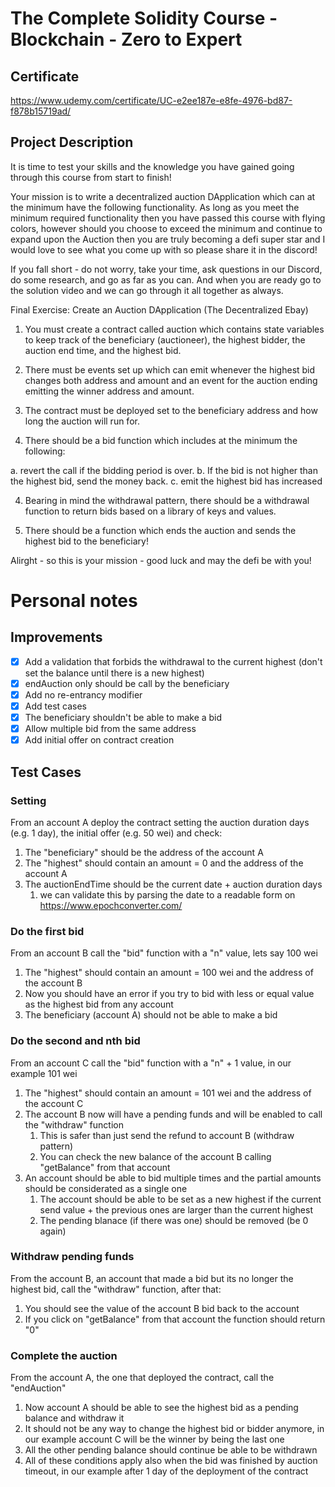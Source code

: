 # The Complete Solidity Course - Blockchain - Zero to Expert

## Certificate
[https://www.udemy.com/certificate/UC-e2ee187e-e8fe-4976-bd87-f878b15719ad/
](https://www.udemy.com/certificate/UC-e2ee187e-e8fe-4976-bd87-f878b15719ad/)

## Project Description

It is time to test your skills and the knowledge you have gained going through this course from start to finish!

Your mission is to write a decentralized auction DApplication which can at the minimum have the following functionality.
As long as you meet the minimum required functionality then you have passed this course with flying colors, however should you choose to exceed
the minimum and continue to expand upon the Auction then you are truly becoming a defi super star and I would love to see what you 
come up with so please share it in the discord! 

If you fall short - do not worry, take your time, ask questions in our Discord, do some research, and go as far as you can. And when you 
are ready go to the solution video and we can go through it all together as always. 

Final Exercise: Create an Auction DApplication (The Decentralized Ebay)

1. You must create a contract called auction which contains state variables to keep track of the beneficiary (auctioneer), 
the highest bidder, the auction end time, and the highest bid. 

2. There must be events set up which can emit whenever the highest bid changes both address and amount and an 
event for the auction ending emitting the winner address and amount. 

3. The contract must be deployed set to the beneficiary address and how long the auction will run for. 

4. There should be a bid function which includes at the minimum the following: 

a. revert the call if the bidding period is over.
b. If the bid is not higher than the highest bid, send the money back.
c. emit the highest bid has increased 

4. Bearing in mind the withdrawal pattern, there should be a withdrawal function 
to return bids based on a library of keys and values. 

5. There should be a function which ends the auction and sends the highest bid to 
the beneficiary!

Alirght - so this is your mission - good luck and may the defi be with you!


# Personal notes
 
## Improvements
- [x] Add a validation that forbids the withdrawal to the current highest (don't set the balance until there is a new highest)
- [x] endAuction only should be call by the beneficiary
- [x] Add no re-entrancy modifier
- [x] Add test cases
- [x] The beneficiary shouldn't be able to make a bid
- [x] Allow multiple bid from the same address
- [x] Add initial offer on contract creation

## Test Cases

### Setting
From an account A deploy the contract setting the auction duration days (e.g. 1 day), the initial offer (e.g. 50 wei) and check:

1. The "beneficiary" should be the address of the account A
2. The "highest" should contain an amount = 0 and the address of the account A
3. The auctionEndTime should be the current date + auction duration days
    1. we can validate this by parsing the date to a readable form on https://www.epochconverter.com/

### Do the first bid
From an account B call the "bid" function with a "n" value, lets say 100 wei

1. The "highest" should contain an amount = 100 wei and the address of the account B
2. Now you should have an error if you try to bid with less or equal value as the highest bid from any account 
3. The beneficiary (account A) should not be able to make a bid

### Do the second and nth bid
From an account C call the "bid" function with a "n" + 1 value, in our example 101 wei

1. The "highest" should contain an amount = 101 wei and the address of the account C
2. The account B now will have a pending funds and will be enabled to call the "withdraw" function
    1. This is safer than just send the refund to account B (withdraw pattern)
    2. You can check the new balance of the account B calling "getBalance" from that account
3. An account should be able to bid multiple times and the partial amounts should be considerated as a single one
    1. The account should be able to be set as a new highest if the current send value + the previous ones are larger than the current highest
    2. The pending blanace (if there was one) should be removed (be 0 again)

### Withdraw pending funds
From the account B, an account that made a bid but its no longer the highest bid, call the "withdraw" function, after that:
    
1. You should see the value of the account B bid back to the account
2. If you click on "getBalance" from that account the function should return "0"

### Complete the auction
From the account A, the one that deployed the contract, call the "endAuction"

1. Now account A should be able to see the highest bid as a pending balance and withdraw it
2. It should not be any way to change the highest bid or bidder anymore, in our example account C will be the winner by being the last one
3. All the other pending balance should continue be able to be withdrawn
4. All of these conditions apply also when the bid was finished by auction timeout, in our example after 1 day of the deployment of the contract
